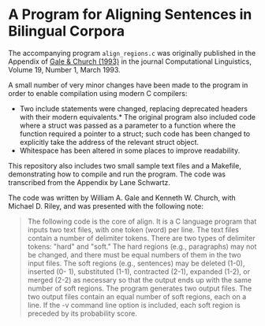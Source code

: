 # A Program for Aligning Sentences in Bilingual Corpora

The accompanying program `align_regions.c` was originally published in the Appendix of [Gale & Church (1993)](http://aclweb.org/anthology/J/J93/J93-1004.pdf) in the journal Computational Linguistics, Volume 19, Number 1, March 1993.

A small number of very minor changes have been made to the program in order to enable compilation using modern C compilers:
* Two include statements were changed, replacing deprecated headers with their modern equivalents.* The original program also included code where a struct was passed as a parameter to a function where the function required a pointer to a struct; such code has been changed to explicitly take the address of the relevant struct object.
* Whitespace has been altered in some places to improve readability.

This repository also includes two small sample text files and a Makefile, demonstrating how to compile and run the program. The code was transcribed from the Appendix by Lane Schwartz.


The code was written by William A. Gale and Kenneth W. Church, with Michael D. Riley, and was presented with the following note:

> The following code is the core of align. It is a C language program that inputs two 
> text files, with one token (word) per line. The text files contain a number of delimiter
> tokens. There are two types of delimiter tokens: "hard" and "soft." The hard regions
> (e.g., paragraphs) may not be changed, and there must be equal numbers of them in
> the two input files. The soft regions (e.g., sentences) may be deleted (1-0), inserted (0-
> 1), substituted (1-1), contracted (2-1), expanded (1-2), or merged (2-2) as necessary so
> that the output ends up with the same number of soft regions. The program generates
> two output files. The two output files contain an equal number of soft regions, each
> on a line. If the -v command line option is included, each soft region is preceded by
> its probability score.
